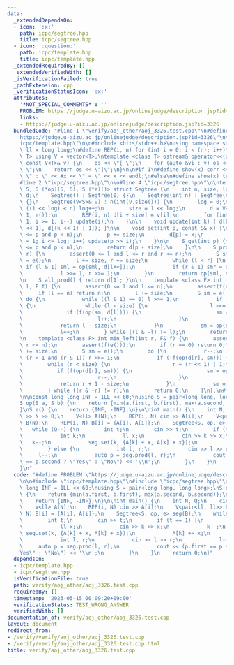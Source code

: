 ```yaml
---
data:
  _extendedDependsOn:
  - icon: ':x:'
    path: icpc/segtree.hpp
    title: icpc/segtree.hpp
  - icon: ':question:'
    path: icpc/template.hpp
    title: icpc/template.hpp
  _extendedRequiredBy: []
  _extendedVerifiedWith: []
  _isVerificationFailed: true
  _pathExtension: cpp
  _verificationStatusIcon: ':x:'
  attributes:
    '*NOT_SPECIAL_COMMENTS*': ''
    PROBLEM: https://judge.u-aizu.ac.jp/onlinejudge/description.jsp?id=3326
    links:
    - https://judge.u-aizu.ac.jp/onlinejudge/description.jsp?id=3326
  bundledCode: "#line 1 \"verify/aoj_other/aoj_3326.test.cpp\"\n#define PROBLEM \"\
    https://judge.u-aizu.ac.jp/onlinejudge/description.jsp?id=3326\"\n\n#line 2 \"\
    icpc/template.hpp\"\n\n#include <bits/stdc++.h>\nusing namespace std;\n\nusing\
    \ ll = long long;\n#define REP(i, n) for (int i = 0; i < (n); i++)\ntemplate <class\
    \ T> using V = vector<T>;\ntemplate <class T> ostream& operator<<(ostream &os,\
    \ const V<T>& v) {\n    os << \"[ \";\n    for (auto &vi : v) os << vi << \",\
    \ \";\n    return os << \"]\";\n}\n\n#if 1\n#define show(x) cerr << __LINE__ <<\
    \ \" : \" << #x << \" = \" << x << endl;\n#else\n#define show(x) true\n#endif\n\
    #line 2 \"icpc/segtree.hpp\"\n\n#line 4 \"icpc/segtree.hpp\"\n\ntemplate <class\
    \ S, S (*op)(S, S), S (*e)()> struct Segtree {\n    int n, size, log;\n    V<S>\
    \ d;\n    Segtree() : Segtree(0) {}\n    Segtree(int n) : Segtree(V<S>(n, e()))\
    \ {}\n    Segtree(V<S>& v) : n(int(v.size())) {\n        log = 0;\n        while\
    \ ((1 << log) < n) log++;\n        size = 1 << log;\n        d = V<S>(size <<\
    \ 1, e());\n        REP(i, n) d[i + size] = v[i];\n        for (int i = size -\
    \ 1; i >= 1; i--) update(i);\n    }\n\n    void update(int k) { d[k] = op(d[k\
    \ << 1], d[(k << 1) | 1]); }\n\n    void set(int p, const S& x) {\n        assert(0\
    \ <= p and p < n);\n        p += size;\n        d[p] = x;\n        for (int i\
    \ = 1; i <= log; i++) update(p >> i);\n    }\n\n    S get(int p) {\n        assert(0\
    \ <= p and p < n);\n        return d[p + size];\n    }\n\n    S prod(int l, int\
    \ r) {\n        assert(0 <= l and l <= r and r <= n);\n        S sml = e(), smr\
    \ = e();\n        l += size, r += size;\n        while (l < r) {\n           \
    \ if (l & 1) sml = op(sml, d[l++]);\n            if (r & 1) smr = op(d[--r], smr);\n\
    \            l >>= 1, r >>= 1;\n        }\n        return op(sml, smr);\n    }\n\
    \n    S all_prod() { return d[1]; }\n\n    template <class F> int max_right(int\
    \ l, F f) {\n        assert(0 <= l and l <= n);\n        assert(f(e()));\n   \
    \     if (l == n) return n;\n        l += size;\n        S sm = e();\n       \
    \ do {\n            while ((l & 1) == 0) l >>= 1;\n            if (!f(op(sm, d[l])))\
    \ {\n                while (l < size) {\n                    l <<= 1;\n      \
    \              if (f(op(sm, d[l]))) {\n                        sm = op(sm, d[l]);\n\
    \                        l++;\n                    }\n                }\n    \
    \            return l - size;\n            }\n            sm = op(sm, d[l]);\n\
    \            l++;\n        } while ((l & -l) != l);\n        return n;\n    }\n\
    \n    template <class F> int min_left(int r, F& f) {\n        assert(0 <= r and\
    \ r <= n);\n        assert(f(e()));\n        if (r == 0) return 0;\n        r\
    \ += size;\n        S sm = e();\n        do {\n            r--;\n            while\
    \ (r > 1 and (r & 1)) r >>= 1;\n            if (!f(op(d[r], sm))) {\n        \
    \        while (r < size) {\n                    r = (r << 1) | 1;\n         \
    \           if (f(op(d[r], sm))) {\n                        sm = op(d[r], sm);\n\
    \                        r--;\n                    }\n                }\n    \
    \            return r + 1 - size;\n            }\n            sm = op(d[r], sm);\n\
    \        } while ((r & -r) != r);\n        return 0;\n    }\n};\n#line 5 \"verify/aoj_other/aoj_3326.test.cpp\"\
    \n\nconst long long INF = 1LL << 60;\nusing S = pair<long long, long long>;\n\
    S op(S a, S b) {\n    return {min(a.first, b.first), max(a.second, b.second)};\n\
    }\nS e() {\n    return {INF, -INF};\n}\n\nint main() {\n    int N, Q;\n    cin\
    \ >> N >> Q;\n    V<ll> A(N);\n    REP(i, N) cin >> A[i];\n    V<pair<ll, ll>>\
    \ B(N);\n    REP(i, N) B[i] = {A[i], A[i]};\n    Segtree<S, op, e> seg(B);\n \
    \   while (Q--) {\n        int t;\n        cin >> t;\n        if (t == 1) {\n\
    \            int k;\n            ll x;\n            cin >> k >> x;\n         \
    \   k--;\n            seg.set(k, {A[k] + x, A[k] + x});\n            A[k] += x;\n\
    \        } else {\n            int l, r;\n            cin >> l >> r;\n       \
    \     l--;\n            auto p = seg.prod(l, r);\n            cout << (p.first\
    \ == p.second ? \"Yes\" : \"No\") << '\\n';\n        }\n    }\n    return 0;\n\
    }\n"
  code: "#define PROBLEM \"https://judge.u-aizu.ac.jp/onlinejudge/description.jsp?id=3326\"\
    \n\n#include \"icpc/template.hpp\"\n#include \"icpc/segtree.hpp\"\n\nconst long\
    \ long INF = 1LL << 60;\nusing S = pair<long long, long long>;\nS op(S a, S b)\
    \ {\n    return {min(a.first, b.first), max(a.second, b.second)};\n}\nS e() {\n\
    \    return {INF, -INF};\n}\n\nint main() {\n    int N, Q;\n    cin >> N >> Q;\n\
    \    V<ll> A(N);\n    REP(i, N) cin >> A[i];\n    V<pair<ll, ll>> B(N);\n    REP(i,\
    \ N) B[i] = {A[i], A[i]};\n    Segtree<S, op, e> seg(B);\n    while (Q--) {\n\
    \        int t;\n        cin >> t;\n        if (t == 1) {\n            int k;\n\
    \            ll x;\n            cin >> k >> x;\n            k--;\n           \
    \ seg.set(k, {A[k] + x, A[k] + x});\n            A[k] += x;\n        } else {\n\
    \            int l, r;\n            cin >> l >> r;\n            l--;\n       \
    \     auto p = seg.prod(l, r);\n            cout << (p.first == p.second ? \"\
    Yes\" : \"No\") << '\\n';\n        }\n    }\n    return 0;\n}"
  dependsOn:
  - icpc/template.hpp
  - icpc/segtree.hpp
  isVerificationFile: true
  path: verify/aoj_other/aoj_3326.test.cpp
  requiredBy: []
  timestamp: '2023-05-15 00:09:20+09:00'
  verificationStatus: TEST_WRONG_ANSWER
  verifiedWith: []
documentation_of: verify/aoj_other/aoj_3326.test.cpp
layout: document
redirect_from:
- /verify/verify/aoj_other/aoj_3326.test.cpp
- /verify/verify/aoj_other/aoj_3326.test.cpp.html
title: verify/aoj_other/aoj_3326.test.cpp
---
```

